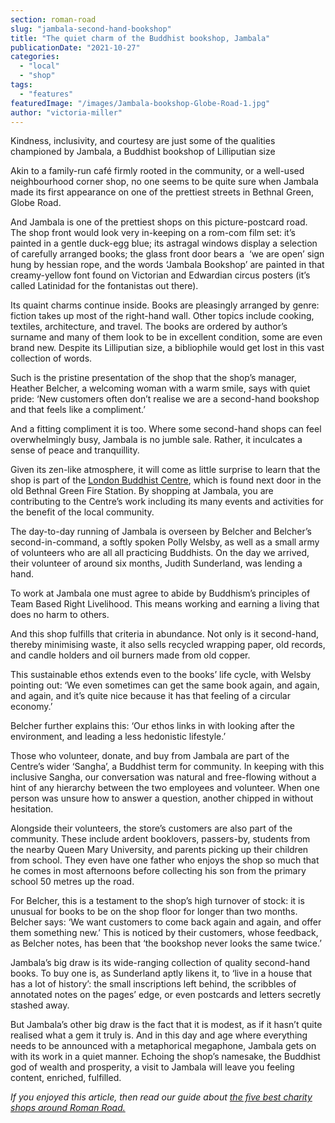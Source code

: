 ```yaml
---
section: roman-road
slug: "jambala-second-hand-bookshop"
title: "The quiet charm of the Buddhist bookshop, Jambala"
publicationDate: "2021-10-27"
categories: 
  - "local"
  - "shop"
tags: 
  - "features"
featuredImage: "/images/Jambala-bookshop-Globe-Road-1.jpg"
author: "victoria-miller"
---
```


Kindness, inclusivity, and courtesy are just some of the qualities championed by Jambala, a Buddhist bookshop of Lilliputian size

Akin to a family-run café firmly rooted in the community, or a well-used neighbourhood corner shop, no one seems to be quite sure when Jambala made its first appearance on one of the prettiest streets in Bethnal Green, Globe Road.

And Jambala is one of the prettiest shops on this picture-postcard road. The shop front would look very in-keeping on a rom-com film set: it’s painted in a gentle duck-egg blue; its astragal windows display a selection of carefully arranged books; the glass front door bears a  ‘we are open’ sign hung by hessian rope, and the words ‘Jambala Bookshop’ are painted in that creamy-yellow font found on Victorian and Edwardian circus posters (it’s called Latinidad for the fontanistas out there).

Its quaint charms continue inside. Books are pleasingly arranged by genre: fiction takes up most of the right-hand wall. Other topics include cooking, textiles, architecture, and travel. The books are ordered by author’s surname and many of them look to be in excellent condition, some are even brand new. Despite its Lilliputian size, a bibliophile would get lost in this vast collection of words.

Such is the pristine presentation of the shop that the shop’s manager, Heather Belcher, a welcoming woman with a warm smile, says with quiet pride: ‘New customers often don’t realise we are a second-hand bookshop and that feels like a compliment.’

And a fitting compliment it is too. Where some second-hand shops can feel overwhelmingly busy, Jambala is no jumble sale. Rather, it inculcates a sense of peace and tranquillity.

Given its zen-like atmosphere, it will come as little surprise to learn that the shop is part of the [London Buddhist Centre](https://londonbuddhistcentre.com/), which is found next door in the old Bethnal Green Fire Station. By shopping at Jambala, you are contributing to the Centre’s work including its many events and activities for the benefit of the local community.

The day-to-day running of Jambala is overseen by Belcher and Belcher’s second-in-command, a softly spoken Polly Welsby, as well as a small army of volunteers who are all all practicing Buddhists. On the day we arrived, their volunteer of around six months, Judith Sunderland, was lending a hand.

To work at Jambala one must agree to abide by Buddhism’s principles of Team Based Right Livelihood. This means working and earning a living that does no harm to others.

And this shop fulfills that criteria in abundance. Not only is it second-hand, thereby minimising waste, it also sells recycled wrapping paper, old records, and candle holders and oil burners made from old copper. 

This sustainable ethos extends even to the books’ life cycle, with Welsby pointing out: ‘We even sometimes can get the same book again, and again, and again, and it’s quite nice because it has that feeling of a circular economy.’

Belcher further explains this: ‘Our ethos links in with looking after the environment, and leading a less hedonistic lifestyle.’

Those who volunteer, donate, and buy from Jambala are part of the Centre’s wider ‘Sangha’, a Buddhist term for community. In keeping with this inclusive Sangha, our conversation was natural and free-flowing without a hint of any hierarchy between the two employees and volunteer. When one person was unsure how to answer a question, another chipped in without hesitation.

Alongside their volunteers, the store’s customers are also part of the community. These include ardent booklovers, passers-by, students from the nearby Queen Mary University, and parents picking up their children from school. They even have one father who enjoys the shop so much that he comes in most afternoons before collecting his son from the primary school 50 metres up the road.

For Belcher, this is a testament to the shop’s high turnover of stock: it is unusual for books to be on the shop floor for longer than two months. Belcher says: ‘We want customers to come back again and again, and offer them something new.’ This is noticed by their customers, whose feedback, as Belcher notes, has been that ‘the bookshop never looks the same twice.’

Jambala’s big draw is its wide-ranging collection of quality second-hand books. To buy one is, as Sunderland aptly likens it, to ‘live in a house that has a lot of history’: the small inscriptions left behind, the scribbles of annotated notes on the pages’ edge, or even postcards and letters secretly stashed away.   

But Jambala’s other big draw is the fact that it is modest, as if it hasn’t quite realised what a gem it truly is. And in this day and age where everything needs to be announced with a metaphorical megaphone, Jambala gets on with its work in a quiet manner. Echoing the shop’s namesake, the Buddhist god of wealth and prosperity, a visit to Jambala will leave you feeling content, enriched, fulfilled.

_If you enjoyed this article, then read our guide about [the five best charity shops around Roman Road.](https://romanroadlondon.com/best-charity-shops/)_


